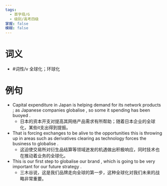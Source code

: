 ```yaml
---
tags:
  - 首字母/G
  - 级别/高考四级
掌握: false
模糊: false
---
```

# 词义
- #词性/v  全球化；环球化
# 例句
- Capital expenditure in Japan is helping demand for its network products ; as Japanese companies globalise , so some it spending has been buoyed .
	- 日本的资本开支对提高其网络产品需求有所帮助；随着日本企业的全球化，某些it支出得到提振。
- That is forcing exchanges to be alive to the opportunities this is throwing up in areas such as derivatives clearing as technology forces the business to globalise .
	- 这迫使交易所对衍生品结算等领域迸发的机遇做出积极响应，同时技术也在推动着业务的全球化。
- This is our first step to globalise our brand , which is going to be very important for our future strategy .
	- 三木谷说，这是我们品牌走向全球的第一步，这种全球化对我们未来的战略非常重要。
